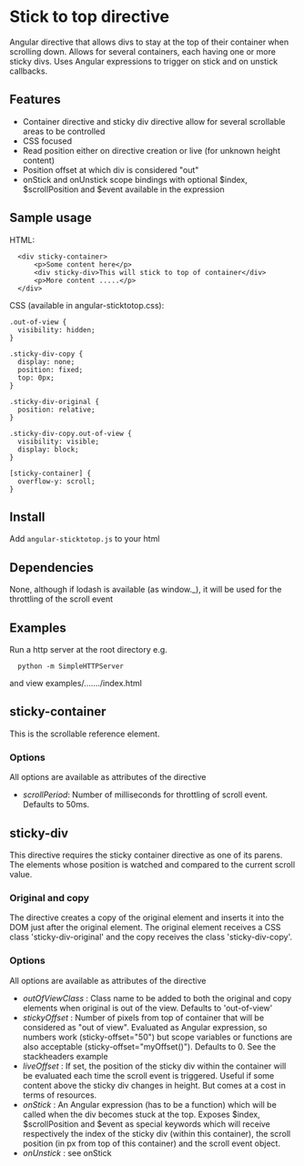 # Stick to top directive
Angular directive that allows divs to stay at the top of their container when scrolling down.
Allows for several containers, each having one or more sticky divs.
Uses Angular expressions to trigger on stick and on unstick callbacks.

## Features

- Container directive and sticky div directive allow for several scrollable areas to be controlled
- CSS focused
- Read position either on directive creation or live (for unknown height content)
- Position offset at which div is considered "out"
- onStick and onUnstick scope bindings with optional $index, $scrollPosition and $event available in the expression

## Sample usage

HTML:

```
  <div sticky-container>
      <p>Some content here</p>
      <div sticky-div>This will stick to top of container</div>
      <p>More content .....</p>
  </div>

```

CSS (available in angular-sticktotop.css):

```
.out-of-view {
  visibility: hidden;
}

.sticky-div-copy {
  display: none;
  position: fixed;
  top: 0px;
}

.sticky-div-original {
  position: relative;
}

.sticky-div-copy.out-of-view {
  visibility: visible;
  display: block;
}

[sticky-container] {
  overflow-y: scroll;
}
```

## Install

Add `angular-sticktotop.js` to your html

## Dependencies
None, although if lodash is available (as window._), it will be used for the throttling of the scroll event

## Examples

Run a http server at the root directory e.g.

```
  python -m SimpleHTTPServer
```
and view examples/......./index.html

## sticky-container
This is the scrollable reference element.
### Options
All options are available as attributes of the directive

- *scrollPeriod*: Number of milliseconds for throttling of scroll event. Defaults to 50ms.

## sticky-div
This directive requires the sticky container directive as one of its parens. The elements whose position is watched and compared to the current scroll value.
### Original and copy
The directive creates a copy of the original element and inserts it into the DOM just after the original element. The original element receives a CSS class 'sticky-div-original' and the copy receives the class 'sticky-div-copy'.
### Options
All options are available as attributes of the directive

- *outOfViewClass* <string>: Class name to be added to both the original and copy elements when original is out of the view. Defaults to 'out-of-view'
- *stickyOffset* <angular expression>: Number of pixels from top of container that will be considered as "out of view". Evaluated as Angular expression, so numbers work (sticky-offset="50") but scope variables or functions are also acceptable (sticky-offset="myOffset()"). Defaults to 0. See the stackheaders example
- *liveOffset* : If set, the position of the sticky div within the container will be evaluated each time the scroll event is triggered. Useful if some content above the sticky div changes in height. But comes at a cost in terms of resources.
- *onStick* <angular expression>: An Angular expression (has to be a function) which will be called when the div becomes stuck at the top. Exposes $index, $scrollPosition and $event as special keywords which will receive respectively the index of the sticky div (within this container), the scroll position (in px from top of this container) and the scroll event object.
- *onUnstick* <angular expression>: see onStick 

